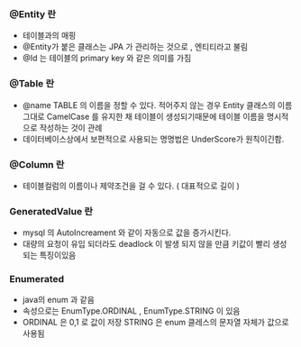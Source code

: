### @Entity 란
- 테이블과의 매핑
- @Entity가 붙은 클래스는 JPA 가 관리하는 것으로 , 엔티티라고 불림
- @Id 는 테이블의 primary key 와 같은 의미를 가짐

### @Table 란
- @name TABLE 의 이름을 정할 수 있다. 적어주지 않는 경우 Entity 클래스의 이름 그대로 CamelCase 를 유지한
  채 테이블이 생성되기때문에 테이블 이름을 명시적으로 작성하는 것이 관례
- 데이터베이스상에서 보편적으로 사용되는 명명법은 UnderScore가 원칙이긴함.

### @Column 란
- 테이블컬럼의 이름이나 제약조건을 걸 수 있다. ( 대표적으로 길이 ) 

### GeneratedValue 란
- mysql 의 AutoIncreament 와 같이 자동으로 값을 증가시킨다.
- 대량의 요청이 유입 되더라도 deadlock 이 발생 되지 않을 만큼 키값이 빨리 생성되는 특징이있음

### Enumerated
- java의 enum 과 같음
- 속성으로는 EnumType.ORDINAL , EnumType.STRING 이 있음 
- ORDINAL 은 0,1 로 값이 저장 STRING 은 enum 클레스의 문자열 자체가 값으로 사용됨

